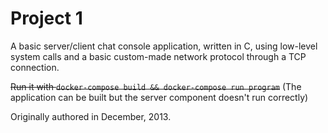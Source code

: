 # Project 1

A basic server/client chat console application, written in C, using low-level system calls and a basic custom-made network protocol through a TCP connection.

~~Run it with `docker-compose build && docker-compose run program`~~ (The application can be built but the server component doesn't run correctly)

Originally authored in December, 2013.
